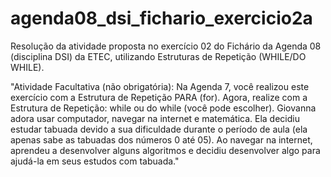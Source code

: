 # agenda08_dsi_fichario_exercicio2a
Resolução da atividade proposta no exercício 02 do Fichário da Agenda 08 (disciplina DSI) da ETEC, utilizando Estruturas de Repetição (WHILE/DO WHILE).

"Atividade Facultativa (não obrigatória):
Na Agenda 7, você realizou este exercício com a Estrutura de Repetição PARA (for). Agora, realize com a Estrutura de Repetição: while ou do while (você pode escolher).
Giovanna adora usar computador, navegar na internet e matemática. Ela decidiu estudar tabuada devido a sua dificuldade durante o período de aula (ela apenas sabe as tabuadas dos números 0 até 05). Ao navegar na internet, aprendeu a desenvolver alguns algoritmos e decidiu desenvolver algo para ajudá-la em seus estudos com tabuada."
